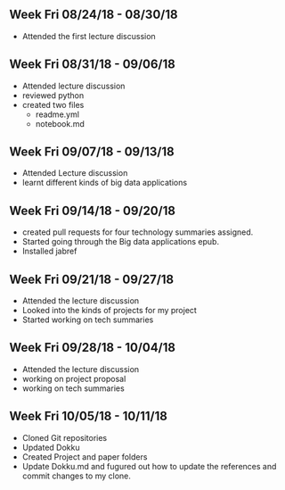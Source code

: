## Week Fri 08/24/18 - 08/30/18 ##
* Attended the first lecture discussion

## Week Fri 08/31/18 - 09/06/18 ##
* Attended lecture discussion
* reviewed python
* created two files
  * readme.yml
  * notebook.md

## Week Fri 09/07/18 - 09/13/18 ##
* Attended Lecture discussion
* learnt different kinds of big data applications

## Week Fri 09/14/18 - 09/20/18 ##
* created pull requests for four technology summaries assigned.
* Started going through the Big data applications epub.
* Installed jabref

## Week Fri 09/21/18 - 09/27/18 ##
* Attended the lecture discussion
* Looked into the kinds of projects for my project
* Started working on tech summaries

## Week Fri 09/28/18 - 10/04/18 ##
* Attended the lecture discussion
* working on project proposal
* working on tech summaries

## Week Fri 10/05/18 - 10/11/18 ##
* Cloned Git repositories
* Updated Dokku
* Created Project and paper folders
* Update Dokku.md and fugured out how to update the references and commit changes to my clone.
